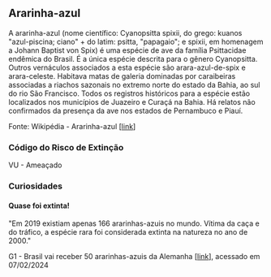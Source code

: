 ## Ararinha-azul

A ararinha-azul (nome científico: Cyanopsitta spixii, do grego: kuanos "azul-piscina; ciano" + do latim: psitta, "papagaio"; e spixii, em homenagem a Johann Baptist von Spix) é uma espécie de ave da família Psittacidae endêmica do Brasil. É a única espécie descrita para o gênero Cyanopsitta. Outros vernáculos associados a esta espécie são arara-azul-de-spix e arara-celeste. Habitava matas de galeria dominadas por caraibeiras associadas a riachos sazonais no extremo norte do estado da Bahia, ao sul do rio São Francisco. Todos os registros históricos para a espécie estão localizados nos municípios de Juazeiro e Curaçá na Bahia. Há relatos não confirmados da presença da ave nos estados de Pernambuco e Piauí. 

Fonte: Wikipédia - Ararinha-azul [[link](https://pt.wikipedia.org/wiki/Ararinha-azul)]

### Código do Risco de Extinção

VU - Ameaçado

### Curiosidades

#### Quase foi extinta!

"Em 2019 existiam apenas 166 ararinhas-azuis no mundo. Vítima da caça e do tráfico, a espécie rara foi considerada extinta na natureza no ano de 2000."

G1 - Brasil vai receber 50 ararinhas-azuis da Alemanha [[link](https://g1.globo.com/jornal-nacional/noticia/2019/06/07/brasil-vai-receber-50-ararinhas-azuis-da-alemanha.ghtml/)], acessado em 07/02/2024
